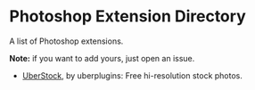 # Photoshop Extension Directory

A list of Photoshop extensions.

**Note:** if you want to add yours, just open an issue.

- [UberStock](https://gum.co/uberstock), by uberplugins: Free hi-resolution stock photos.
